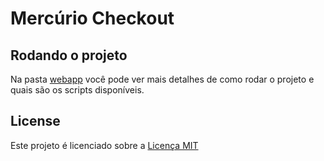 # Mercúrio Checkout

## Rodando o projeto

Na pasta [webapp](webapp) você pode ver mais detalhes de como rodar o projeto e quais são os scripts disponíveis.

## License

Este projeto é licenciado sobre a [Licença MIT](./LICENSE)
